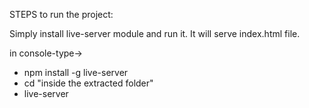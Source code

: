 STEPS to run the project:

Simply install live-server module and run it. It will serve index.html file.

in console-type->
 - npm install -g live-server
 - cd "inside the extracted folder"
 - live-server